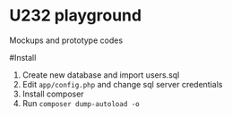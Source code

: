 # U232 playground
Mockups and prototype codes

#Install
1. Create new database and import users.sql
2. Edit `app/config.php` and change sql server credentials
3. Install composer
4. Run `composer dump-autoload -o`

